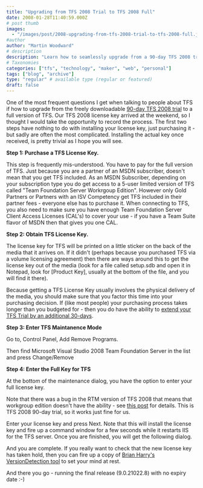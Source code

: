 ```yaml
---
title: "Upgrading from TFS 2008 Trial to TFS 2008 Full"
date: 2008-01-28T11:40:59.000Z
# post thumb
images:
  - "/images/post/2008-upgrading-from-tfs-2008-trial-to-tfs-2008-full.jpg"
#author
author: "Martin Woodward"
# description
description: "Learn how to seamlessly upgrade from a 90-day TFS 2008 trial to the full version with key purchasing tips and installation steps."
# Taxonomies
categories: ["tfs", "technology", "maker", "web", "personal"]
tags: ["blog", "archive"]
type: "regular" # available type (regular or featured)
draft: false
---
```


One of the most frequent questions I get when talking to people about TFS if how to upgrade from the freely downloadable [90-day TFS 2008 trial](http://www.microsoft.com/downloads/details.aspx?FamilyID=B0155166-B0A3-436E-AC95-37D7E39A440C&displaylang=en) to a full version of TFS. Our TFS 2008 license key arrived at the weekend, so I thought I would take the opportunity to record the process. The first two steps have nothing to do with installing your license key, just purchasing it - but sadly are often the most complicated. Installing the actual key once received, is pretty trivial as I hope you will see.

**Step 1: Purchase a TFS License Key.**

This step is frequently mis-understood. You have to pay for the full version of TFS. Just because you are a partner of an MSDN subscriber, doesn't mean that you get TFS included. As an MSDN Subscriber, depending on your subscription type you do get access to a 5-user limited version of TFS called "Team Foundation Server Workrgoup Edition". However only Gold Partners or Partners with an ISV Competency get TFS included in their partner fees - everyone else has to purchase it. When connecting to TFS, you also need to make sure you have enough Team Foundation Server Client Access Licenses (CAL's) to cover your use - if you have a Team Suite flavor of MSDN then that gives you one CAL.

**Step 2: Obtain TFS License Key.**

The license key for TFS will be printed on a little sticker on the back of the media that it arrives on. If it didn't (perhaps because you purchased TFS via a volume licensing agreement) then there are ways around this to get the license key out of the media (look for a file called setup.sdb and open it in Notepad, look for [Product Key], usually at the bottom of the file, and you will find it there).

Because getting a TFS License Key usually involves the physical delivery of the media, you should make sure that you factor this time into your purchasing decision. If (like most people) your purchasing process takes longer than you budgeted for - then you do have the ability to [extend your TFS Trial by an additional 30-days](http://blogs.msdn.com/bharry/archive/2008/01/15/checking-your-tfs-version-and-extending-trials.aspx).

**Step 3: Enter TFS Maintanence Mode**

Go to, Control Panel, Add Remove Programs.

[](http://www.woodwardweb.com/WindowsLiveWriter/UpgradingfromTFS2008TrialtoTFS2008Full_A42E/sshot-1_3.png)

Then find Microsoft Visual Studio 2008 Team Foundation Server in the list and press Change/Remove

[](http://www.woodwardweb.com/WindowsLiveWriter/UpgradingfromTFS2008TrialtoTFS2008Full_A42E/sshot-2_2.png)

**Step 4: Enter the Full Key for TFS**

At the bottom of the maintenance dialog, you have the option to enter your full license key.

[](http://www.woodwardweb.com/WindowsLiveWriter/UpgradingfromTFS2008TrialtoTFS2008Full_A42E/sshot-3_2.png)

Note that there was a bug in the RTM version of TFS 2008 that means that workgroup edition doesn't have the ability - see [this post](http://blogs.msdn.com/bharry/archive/2008/01/15/how-to-i-upgrade-to-a-proper-version-of-tfs-2008.aspx) for details. This is TFS 2008 90-day trial, so it works just fine for us.

Enter your license key and press Next. Note that this will install the license key and fire up a command window for a few seconds while it restarts IIS for the TFS server. Once you are finished, you will get the following dialog.

[](http://www.woodwardweb.com/WindowsLiveWriter/UpgradingfromTFS2008TrialtoTFS2008Full_A42E/sshot-4_2.png)

And you are complete. If you really want to check that the new license key has taken hold, then you can fire up a copy of [Brian Harry's VersionDetection tool](http://blogs.msdn.com/bharry/archive/2008/01/15/checking-your-tfs-version-and-extending-trials.aspx) to set your mind at rest.

[](http://www.woodwardweb.com/WindowsLiveWriter/UpgradingfromTFS2008TrialtoTFS2008Full_A42E/sshot-5_2.png)

And there you go - running the final release (9.0.21022.8) with no expiry date :-)
